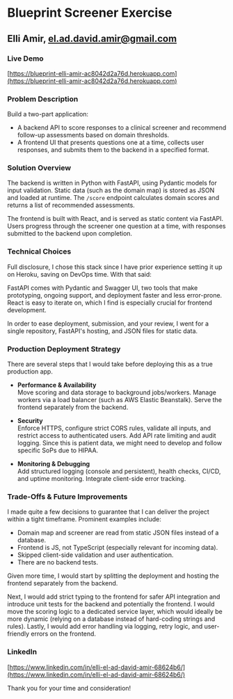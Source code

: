 # Blueprint Screener Exercise
## Elli Amir, el.ad.david.amir@gmail.com

### Live Demo

[https://blueprint-elli-amir-ac8042d2a76d.herokuapp.com](https://blueprint-elli-amir-ac8042d2a76d.herokuapp.com)

### Problem Description

Build a two-part application:

- A backend API to score responses to a clinical screener and recommend follow-up assessments based on domain thresholds.
- A frontend UI that presents questions one at a time, collects user responses, and submits them to the backend in a specified format.

### Solution Overview

The backend is written in Python with FastAPI, using Pydantic models for input validation. Static data (such as the domain map) is stored as JSON and loaded at runtime. The `/score` endpoint calculates domain scores and returns a list of recommended assessments.

The frontend is built with React, and is served as static content via FastAPI. Users progress through the screener one question at a time, with responses submitted to the backend upon completion.

### Technical Choices

Full disclosure, I chose this stack since I have prior experience setting it up on Heroku, saving on DevOps time. With that said:

FastAPI comes with Pydantic and Swagger UI, two tools that make prototyping, ongoing support, and deployment faster and less error-prone. React is easy to iterate on, which I find is especially crucial for frontend development.

In order to ease deployment, submission, and your review, I went for a single repository, FastAPI's hosting, and JSON files for static data.

### Production Deployment Strategy

There are several steps that I would take before deploying this as a true production app.

- **Performance & Availability**  
  Move scoring and data storage to background jobs/workers. Manage workers via a load balancer (such as AWS Elastic Beanstalk). Serve the frontend separately from the backend.

- **Security**  
  Enforce HTTPS, configure strict CORS rules, validate all inputs, and restrict access to authenticated users. Add API rate limiting and audit logging. Since this is patient data, we might need to develop and follow specific SoPs due to HIPAA.

- **Monitoring & Debugging**  
  Add structured logging (console and persistent), health checks, CI/CD, and uptime monitoring. Integrate client-side error tracking.

### Trade-Offs & Future Improvements

I made quite a few decisions to guarantee that I can deliver the project within a tight timeframe. Prominent examples include:

- Domain map and screener are read from static JSON files instead of a database.
- Frontend is JS, not TypeScript (especially relevant for incoming data).
- Skipped client-side validation and user authentication.
- There are no backend tests.

Given more time, I would start by splitting the deployment and hosting the frontend separately from the backend.

Next, I would add strict typing to the frontend for safer API integration and introduce unit tests for the backend and potentially the frontend. I would move the scoring logic to a dedicated service layer, which would ideally be more dynamic (relying on a database instead of hard-coding strings and rules). Lastly, I would add error handling via logging, retry logic, and user-friendly errors on the frontend.

### LinkedIn

[https://www.linkedin.com/in/elli-el-ad-david-amir-68624b6/](https://www.linkedin.com/in/elli-el-ad-david-amir-68624b6/)

Thank you for your time and consideration!

